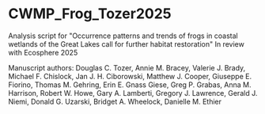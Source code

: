 # CWMP_Frog_Tozer2025

Analysis script for "Occurrence patterns and trends of frogs in coastal wetlands of the Great Lakes call for further habitat restoration"
In review with Ecosphere 2025

Manuscript authors: Douglas C. Tozer, Annie M. Bracey, Valerie J. Brady, Michael F. Chislock, Jan J. H. Ciborowski, Matthew J. Cooper, Giuseppe E. Fiorino, Thomas M. Gehring, Erin E. Gnass Giese, Greg P. Grabas, Anna M. Harrison, Robert W. Howe, Gary A. Lamberti, Gregory J. Lawrence, Gerald J. Niemi, Donald G. Uzarski, Bridget A. Wheelock, Danielle M. Ethier